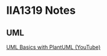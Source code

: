# IIA1319 Notes

## UML
[UML Basics with PlantUML (YouTube)](https://www.youtube.com/playlist?list=PLrzWQu7Ajpi1w4XAi6leIdvYGEdtHt9j3)
